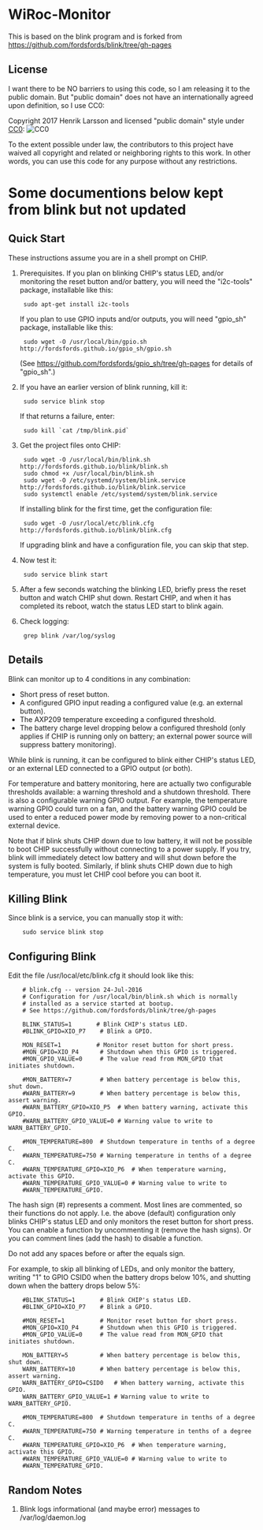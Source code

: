 # WiRoc-Monitor

This is based on the blink program and is forked from https://github.com/fordsfords/blink/tree/gh-pages

## License

I want there to be NO barriers to using this code, so I am releasing it to the public domain.  But "public domain" does not have an internationally agreed upon definition, so I use CC0:


Copyright 2017 Henrik Larsson and licensed
"public domain" style under
[CC0](http://creativecommons.org/publicdomain/zero/1.0/): 
![CC0](https://licensebuttons.net/p/zero/1.0/88x31.png "CC0")

To the extent possible under law, the contributors to this project have
waived all copyright and related or neighboring rights to this work.
In other words, you can use this code for any purpose without any
restrictions. 

# Some documentions below kept from blink but not updated

## Quick Start

These instructions assume you are in a shell prompt on CHIP.

1. Prerequisites.  If you plan on blinking CHIP's status LED, and/or monitoring the reset button and/or battery, you will need the "i2c-tools" package, installable like this:

        sudo apt-get install i2c-tools

    If you plan to use GPIO inputs and/or outputs, you will need "gpio_sh" package, installable like this:

        sudo wget -O /usr/local/bin/gpio.sh http://fordsfords.github.io/gpio_sh/gpio.sh

    (See https://github.com/fordsfords/gpio_sh/tree/gh-pages for details of "gpio_sh".)

2. If you have an earlier version of blink running, kill it:

        sudo service blink stop

    If that returns a failure, enter:

        sudo kill `cat /tmp/blink.pid`

3. Get the project files onto CHIP:

        sudo wget -O /usr/local/bin/blink.sh http://fordsfords.github.io/blink/blink.sh
        sudo chmod +x /usr/local/bin/blink.sh
        sudo wget -O /etc/systemd/system/blink.service http://fordsfords.github.io/blink/blink.service
        sudo systemctl enable /etc/systemd/system/blink.service

    If installing blink for the first time, get the configuration file:

        sudo wget -O /usr/local/etc/blink.cfg http://fordsfords.github.io/blink/blink.cfg

    If upgrading blink and have a configuration file, you can skip that step.

4. Now test it:

        sudo service blink start

5. After a few seconds watching the blinking LED, briefly press the reset button and watch CHIP shut down.  Restart CHIP, and when it has completed its reboot, watch the status LED start to blink again.

6. Check logging:

        grep blink /var/log/syslog


## Details

Blink can monitor up to 4 conditions in any combination:
* Short press of reset button.
* A configured GPIO input reading a configured value (e.g. an external button).
* The AXP209 temperature exceeding a configured threshold.
* The battery charge level dropping below a configured threshold (only applies if CHIP is running only on battery; an external power source will suppress battery monitoring).

While blink is running, it can be configured to blink either CHIP's status LED,
or an external LED connected to a GPIO output (or both).

For temperature and battery monitoring, here are actually two configurable thresholds available: a warning threshold and a shutdown threshold.  There is also a configurable warning GPIO output.  For example, the temperature warning GPIO could turn on a fan, and the battery warning GPIO could be used to enter a reduced power mode by removing power to a non-critical external device.

Note that if blink shuts CHIP down due to low battery, it will not be possible to boot CHIP successfully without connecting to a power supply.  If you try, blink will immediately detect low battery and will shut down before the system is fully booted.  Similarly, if blink shuts CHIP down due to high temperature, you must let CHIP cool before you can boot it.
## Killing Blink

Since blink is a service, you can manually stop it with:

        sudo service blink stop


## Configuring Blink

Edit the file /usr/local/etc/blink.cfg it should look like this:

        # blink.cfg -- version 24-Jul-2016
        # Configuration for /usr/local/bin/blink.sh which is normally
        # installed as a service started at bootup.
        # See https://github.com/fordsfords/blink/tree/gh-pages

        BLINK_STATUS=1       # Blink CHIP's status LED.
        #BLINK_GPIO=XIO_P7    # Blink a GPIO.

        MON_RESET=1          # Monitor reset button for short press.
        #MON_GPIO=XIO_P4      # Shutdown when this GPIO is triggered.
        #MON_GPIO_VALUE=0     # The value read from MON_GPIO that initiates shutdown.

        #MON_BATTERY=7        # When battery percentage is below this, shut down.
        #WARN_BATTERY=9       # When battery percentage is below this, assert warning.
        #WARN_BATTERY_GPIO=XIO_P5  # When battery warning, activate this GPIO.
        #WARN_BATTERY_GPIO_VALUE=0 # Warning value to write to WARN_BATTERY_GPIO.

        #MON_TEMPERATURE=800  # Shutdown temperature in tenths of a degree C. 
        #WARN_TEMPERATURE=750 # Warning temperature in tenths of a degree C. 
        #WARN_TEMPERATURE_GPIO=XIO_P6  # When temperature warning, activate this GPIO.
        #WARN_TEMPERATURE_GPIO_VALUE=0 # Warning value to write to
        #WARN_TEMPERATURE_GPIO.

The hash sign (#) represents a comment.  Most lines are commented, so their functions do not apply.  I.e. the above (default) configuration only blinks CHIP's status LED and only monitors the reset button for short press.  You can enable a function by uncommenting it (remove the hash signs).  Or you can comment lines (add the hash) to disable a function.

Do not add any spaces before or after the equals sign.

For example, to skip all blinking of LEDs, and only monitor the battery,
writing "1" to GPIO CSID0 when the battery drops below 10%, and shutting down
when the battery drops below 5%:

        #BLINK_STATUS=1       # Blink CHIP's status LED.
        #BLINK_GPIO=XIO_P7    # Blink a GPIO.

        #MON_RESET=1          # Monitor reset button for short press.
        #MON_GPIO=XIO_P4      # Shutdown when this GPIO is triggered.
        #MON_GPIO_VALUE=0     # The value read from MON_GPIO that initiates shutdown.

        MON_BATTERY=5         # When battery percentage is below this, shut down.
        WARN_BATTERY=10       # When battery percentage is below this, assert warning.
        WARN_BATTERY_GPIO=CSID0   # When battery warning, activate this GPIO.
        WARN_BATTERY_GPIO_VALUE=1 # Warning value to write to WARN_BATTERY_GPIO.

        #MON_TEMPERATURE=800  # Shutdown temperature in tenths of a degree C. 
        #WARN_TEMPERATURE=750 # Warning temperature in tenths of a degree C. 
        #WARN_TEMPERATURE_GPIO=XIO_P6  # When temperature warning, activate this GPIO.
        #WARN_TEMPERATURE_GPIO_VALUE=0 # Warning value to write to
        #WARN_TEMPERATURE_GPIO.

## Random Notes

1. Blink logs informational (and maybe error) messages to /var/log/daemon.log

